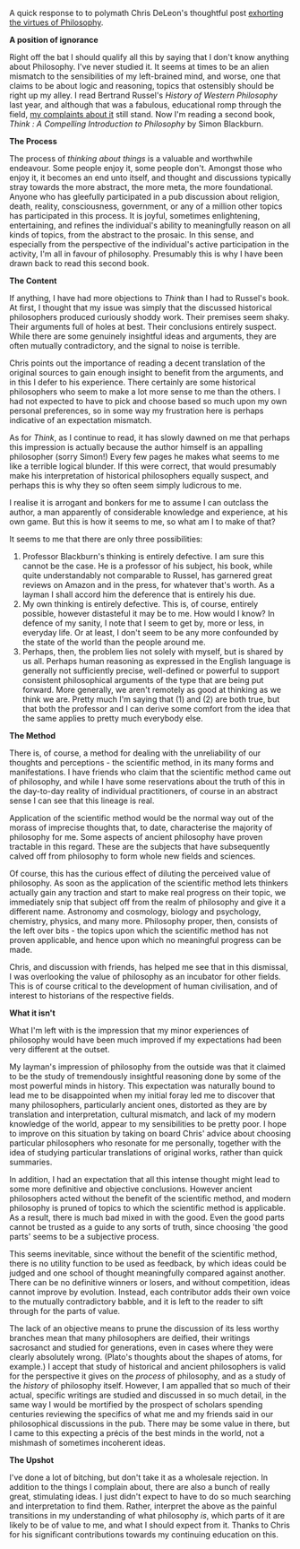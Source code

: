 <!--
.. title: A Layman's Philosophical Musings
.. slug: a-laymans-philosophical-musings
.. date: 2009-10-10 15:09:20-05:00
.. tags: imho
.. link: 
.. description: 
.. type: text
-->


A quick response to to polymath Chris DeLeon's thoughtful post
[exhorting the virtues of
Philosophy](http://cdgdl.com/lessons/philosophy.html).

**A position of ignorance**

Right off the bat I should qualify all this by saying that I don't know
anything about Philosophy. I've never studied it. It seems at times to
be an alien mismatch to the sensibilities of my left-brained mind, and
worse, one that claims to be about logic and reasoning, topics that
ostensibly should be right up my alley. I read Bertrand Russel's
*History of Western Philosophy* last year, and although that was a
fabulous, educational romp through the field, [my complaints about
it](/history-of-western-philisophu) still stand. Now I'm reading a second
book, *Think : A Compelling Introduction to Philosophy* by Simon
Blackburn.

**The Process**

The process of *thinking about things* is a valuable and worthwhile
endeavour. Some people enjoy it, some people don't. Amongst those who
enjoy it, it becomes an end unto itself, and thought and discussions
typically stray towards the more abstract, the more meta, the more
foundational. Anyone who has gleefully participated in a pub discussion
about religion, death, reality, consciousness, government, or any of a
million other topics has participated in this process. It is joyful,
sometimes enlightening, entertaining, and refines the individual's
ability to meaningfully reason on all kinds of topics, from the abstract
to the prosaic. In this sense, and especially from the perspective of
the individual's active participation in the activity, I'm all in favour
of philosophy. Presumably this is why I have been drawn back to read
this second book.

**The Content**

If anything, I have had more objections to *Think* than I had to
Russel's book. At first, I thought that my issue was simply that the
discussed historical philosophers produced curiously shoddy work. Their
premises seem shaky. Their arguments full of holes at best. Their
conclusions entirely suspect. While there are some genuinely insightful
ideas and arguments, they are often mutually contradictory, and the
signal to noise is terrible.

Chris points out the importance of reading a decent translation of the
original sources to gain enough insight to benefit from the arguments,
and in this I defer to his experience. There certainly are some
historical philosophers who seem to make a lot more sense to me than the
others. I had not expected to have to pick and choose based so much upon
my own personal preferences, so in some way my frustration here is
perhaps indicative of an expectation mismatch.

As for *Think*, as I continue to read, it has slowly dawned on me that
perhaps this impression is actually because the author himself is an
appalling philosopher (sorry Simon!) Every few pages he makes what seems
to me like a terrible logical blunder. If this were correct, that would
presumably make his interpretation of historical philosophers equally
suspect, and perhaps this is why they so often seem simply ludicrous to
me.

I realise it is arrogant and bonkers for me to assume I can outclass the
author, a man apparently of considerable knowledge and experience, at
his own game. But this is how it seems to me, so what am I to make of
that?

It seems to me that there are only three possibilities:

1.  Professor Blackburn's thinking is entirely defective. I am sure this
    cannot be the case. He is a professor of his subject, his book,
    while quite understandably not comparable to Russel, has garnered
    great reviews on Amazon and in the press, for whatever that's worth.
    As a layman I shall accord him the deference that is entirely his
    due.
2.  My own thinking is entirely defective. This is, of course, entirely
    possible, however distasteful it may be to me. How would I know? In
    defence of my sanity, I note that I seem to get by, more or less, in
    everyday life. Or at least, I don't seem to be any more confounded
    by the state of the world than the people around me.
3.  Perhaps, then, the problem lies not solely with myself, but is
    shared by us all. Perhaps human reasoning as expressed in the
    English language is generally not sufficiently precise, well-defined
    or powerful to support consistent philosophical arguments of the
    type that are being put forward. More generally, we aren't remotely
    as good at thinking as we think we are. Pretty much I'm saying
    that (1) and (2) are both true, but that both the professor and I
    can derive some comfort from the idea that the same applies to
    pretty much everybody else.

**The Method**

There is, of course, a method for dealing with the unreliability of our
thoughts and perceptions - the scientific method, in its many forms and
manifestations. I have friends who claim that the scientific method came
out of philosophy, and while I have some reservations about the truth of
this in the day-to-day reality of individual practitioners, of course in
an abstract sense I can see that this lineage is real.

Application of the scientific method would be the normal way out of the
morass of imprecise thoughts that, to date, characterise the majority of
philosophy for me. Some aspects of ancient philosophy have proven
tractable in this regard. These are the subjects that have subsequently
calved off from philosophy to form whole new fields and sciences.

Of course, this has the curious effect of diluting the perceived value
of philosophy. As soon as the application of the scientific method lets
thinkers actually gain any traction and start to make real progress on
their topic, we immediately snip that subject off from the realm of
philosophy and give it a different name. Astronomy and cosmology,
biology and psychology, chemistry, physics, and many more. Philosophy
proper, then, consists of the left over bits - the topics upon which the
scientific method has not proven applicable, and hence upon which no
meaningful progress can be made.

Chris, and discussion with friends, has helped me see that in this
dismissal, I was overlooking the value of philosophy as an incubator for
other fields. This is of course critical to the development of human
civilisation, and of interest to historians of the respective fields.

**What it isn't**

What I'm left with is the impression that my minor experiences of
philosophy would have been much improved if my expectations had been
very different at the outset.

My layman's impression of philosophy from the outside was that it
claimed to be the study of tremendously insightful reasoning done by
some of the most powerful minds in history. This expectation was
naturally bound to lead me to be disappointed when my initial foray led
me to discover that many philosophers, particularly ancient ones,
distorted as they are by translation and interpretation, cultural
mismatch, and lack of my modern knowledge of the world, appear to my
sensibilities to be pretty poor. I hope to improve on this situation by
taking on board Chris' advice about choosing particular philosophers who
resonate for me personally, together with the idea of studying
particular translations of original works, rather than quick summaries.

In addition, I had an expectation that all this intense thought might
lead to some more definitive and objective conclusions. However ancient
philosophers acted without the benefit of the scientific method, and
modern philosophy is pruned of topics to which the scientific method is
applicable. As a result, there is much bad mixed in with the good. Even
the good parts cannot be trusted as a guide to any sorts of truth, since
choosing 'the good parts' seems to be a subjective process.

This seems inevitable, since without the benefit of the scientific
method, there is no utility function to be used as feedback, by which
ideas could be judged and one school of thought meaningfully compared
against another. There can be no definitive winners or losers, and
without competition, ideas cannot improve by evolution. Instead, each
contributor adds their own voice to the mutually contradictory babble,
and it is left to the reader to sift through for the parts of value.

The lack of an objective means to prune the discussion of its less
worthy branches mean that many philosophers are deified, their writings
sacrosanct and studied for generations, even in cases where they were
clearly absolutely wrong. (Plato's thoughts about the shapes of atoms,
for example.) I accept that study of historical and ancient philosophers
is valid for the perspective it gives on the *process* of philosophy,
and as a study of the *history* of philosophy itself. However, I am
appalled that so much of their actual, specific writings are studied and
discussed in so much detail, in the same way I would be mortified by the
prospect of scholars spending centuries reviewing the specifics of what
me and my friends said in our philosophical discussions in the pub.
There may be some value in there, but I came to this expecting a précis
of the best minds in the world, not a mishmash of sometimes incoherent
ideas.

**The Upshot**

I've done a lot of bitching, but don't take it as a wholesale rejection.
In addition to the things I complain about, there are also a bunch of
really great, stimulating ideas. I just didn't expect to have to do so
much searching and interpretation to find them. Rather, interpret the
above as the painful transitions in my understanding of what philosophy
*is*, which parts of it are likely to be of value to me, and what I
should expect from it. Thanks to Chris for his significant contributions
towards my continuing education on this.